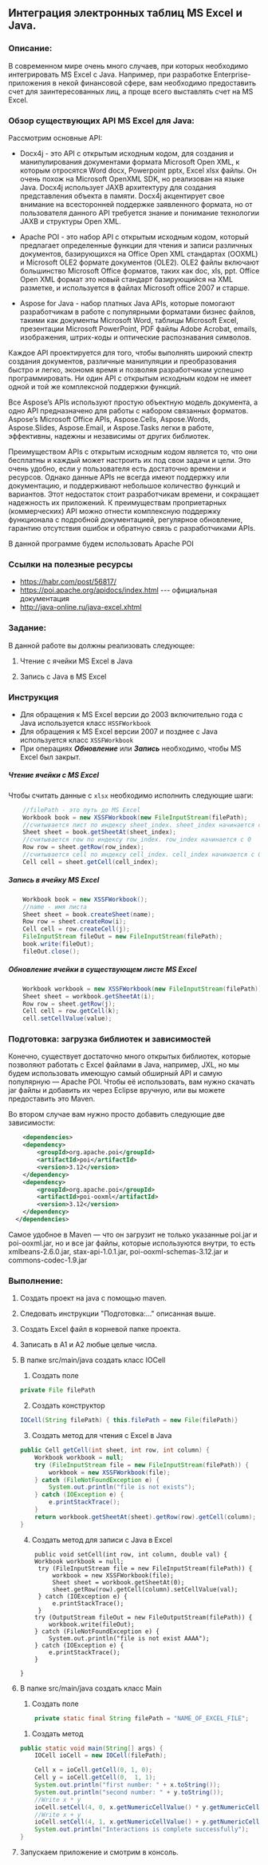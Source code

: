 **Интеграция электронных таблиц MS Excel и Java.**
---

### Описание:

В современном мире очень много случаев, при которых необходимо интегрировать MS
Excel с Java. Например, при разработке Enterprise-приложения в некой финансовой
сфере, вам необходимо предоставить счет для заинтересованных лиц, а проще всего
выставлять счет на MS Excel.

### Обзор существующих API MS Excel для Java:
Рассмотрим основные API:
* Docx4j - это  API с открытым исходным кодом, для создания и манипулирования документами формата Microsoft Open XML, к которым отросятся Word docx, Powerpoint pptx, Excel xlsx файлы. Он очень похож на Microsoft OpenXML SDK, но реализован на языке Java. Docx4j использует JAXB архитектуру для создания представления объекта в памяти. Docx4j акцентирует свое внимание на всесторонней поддержке заявленного формата, но от пользователя данного API требуется знание и понимание технологии JAXB и структуры Open XML.

* Apache POI - это набор API с открытым исходным кодом, который предлагает определенные функции для чтения и записи различных документов, базирующихся на Office Open XML стандартах (OOXML) и Microsoft OLE2 форматe документов (OLE2). OLE2 файлы включают большинство Microsoft Office форматов, таких как doc, xls, ppt. Office Open XML формат это новый стандарт базирующийся на XML разметке, и используется в файлах Microsoft office 2007 и старше.

* Aspose for Java - набор платных Java APIs, которые помогают разработчикам в работе с популярными форматами бизнес файлов, такими как документы Microsoft Word, таблицы Microsoft Excel, презентации Microsoft PowerPoint, PDF файлы Adobe Acrobat, emails, изображения, штрих-коды и оптические распознавания символов.

Каждое API проектируется для того, чтобы выполнять широкий спектр создания документов, различные манипуляции и преобразования быстро и легко, экономя время и позволяя разработчикам успешно программировать. Ни один API с открытым исходным кодом не имеет одной и той же комплексной поддержки функций.

Все Aspose’s APIs используют простую объектную модель документа, а одно API предназначено для работы с набором связанных форматов. Aspose’s Microsoft Office APIs, Aspose.Cells, Aspose.Words, Aspose.Slides, Aspose.Email, и Aspose.Tasks легки в работе, эффективны, надежны и независимы от других библиотек.

Преимуществом APIs с открытым исходным кодом является то, что они бесплатны и каждый может настроить их под свои задачи и цели. Это очень удобно, если у пользователя есть достаточно времени и ресурсов. Однако данные APIs не всегда имеют поддержку или документацию, и поддерживают небольшое количество функций и вариантов. Этот недостаток стоит разработчикам времени, и сокращает надежность их приложений. К преимуществам проприетарных (коммерческих) API можно отнести комплексную поддержку функционала с подробной документацией, регулярное обновление, гарантию отсутствия ошибок и обратную связь с разработчиками APIs.

В данной программе будем использовать Apache POI

### Ссылки на полезные ресурсы
* https://habr.com/post/56817/
* https://poi.apache.org/apidocs/index.html --- официальная документация
* http://java-online.ru/java-excel.xhtml


### Задание:

В данной работе вы должны реализовать следующее:

1.  Чтение с ячейки MS Excel в Java

2.  Запись с Java в MS Excel

### Инструкция
   
* Для обращения к MS Excel версии до 2003 включительно года с Java используется класс ```HSSFWorkbook```
* Для обращения к MS Excel версии 2007 и позднее с Java используется класс ```XSSFWorkbook```
* При операциях ***Обновление*** или ***Запись*** необходимо, чтобы MS Excel был закрыт.

##### Чтение ячейки с MS Excel 
Чтобы считать данные с ```xlsx``` необходимо исполнить следующие шаги:
```java
    //filePath - это путь до MS Excel
    Workbook book = new XSSFWorkbook(new FileInputStream(filePath);
    //считывается лист по индексу sheet_index. sheet_index начинается с 0
    Sheet sheet = book.getSheetAt(sheet_index);
    //считывается row по индексу row_index. row_index начинается с 0
    Row row = sheet.getRow(row_index);
    //считывается cell по индексу cell_index. cell_index начинается с 0
    Cell cell = sheet.getCell(cell_index);
```

##### Запись в ячейку MS Excel
```java
    Workbook book = new XSSFWorkbook();
    //name - имя листа
    Sheet sheet = book.createSheet(name);
    Row row = sheet.createRow(i);
    Cell cell = row.createCell(j);
    FileInputStream fileOut = new FileInputStream(filePath);
    book.write(fileOut);
    fileOut.close();
```

##### Обновление ячейки в существующем листе MS Excel
```java
    Workbook workbook = new XSSFWorkbook(new FileInputStream(filePath));
    Sheet sheet = workbook.getSheetAt(i);
    Row row = sheet.getRow(j);
    Cell cell = row.getCell(k);
    cell.setCellValue(value);
```

### Подготовка: загрузка библиотек и зависимостей

Конечно, существует достаточно много открытых библиотек, которые позволяют работать с Excel файлами в Java, например, JXL, но мы будем использовать имеющую самый обширный API и самую популярную — Apache POI. Чтобы её использовать, вам нужно скачать jar файлы и добавить их через Eclipse вручную, или вы можете предоставить это Maven.

Во втором случае вам нужно просто добавить следующие две зависимости:

```xml
	<dependencies>
    <dependency>
        <groupId>org.apache.poi</groupId>
        <artifactId>poi</artifactId>
        <version>3.12</version>
    </dependency>
    <dependency>
        <groupId>org.apache.poi</groupId>
        <artifactId>poi-ooxml</artifactId>
        <version>3.12</version>
    </dependency>
  </dependencies>
```

Самое удобное в Maven — что он загрузит не только указанные poi.jar и poi-ooxml.jar, но и все jar файлы, которые используются внутри, то есть xmlbeans-2.6.0.jar, 
stax-api-1.0.1.jar, poi-ooxml-schemas-3.12.jar и commons-codec-1.9.jar
### Выполнение:

1.  Создать проект на java с помощью maven.

2.  Следовать инструкции "Подготовка:..." описанная выше.
    
3.  Создать Excel файл в корневой папке проекта.

4.  Записать в A1 и A2 любые целые числа.

5.  В папке src/main/java создать класс IOCell

    1.  Создать поле 
    ```java
    private File filePath
    ```

    2.  Создать конструктор 
    ```java
    IOCell(String filePath) { this.filePath = new File(filePath)}
    ```

    3.  Создать метод для чтения c Excel в Java
    ```java
    public Cell getCell(int sheet, int row, int column) {
        Workbook workbook = null;
        try (FileInputStream file = new FileInputStream(filePath)) {
            workbook = new XSSFWorkbook(file);
        } catch (FileNotFoundException e) {
            System.out.println("file is not exists");
        } catch (IOException e) {
            e.printStackTrace();
        }
        return workbook.getSheetAt(sheet).getRow(row).getCell(column);
    }
    ```
    4.  Создать метод для записи с Java в Excel 
    ```
        public void setCell(int row, int column, double val) {
        Workbook workbook = null;
         try (FileInputStream file = new FileInputStream(filePath)) {
             workbook = new XSSFWorkbook(file);
             Sheet sheet = workbook.getSheetAt(0);
             sheet.getRow(row).getCell(column).setCellValue(val);
         } catch (IOException e) {
             e.printStackTrace();
         }
        try (OutputStream fileOut = new FileOutputStream(filePath)) {
            workbook.write(fileOut);
        } catch (FileNotFoundException e) {
            System.out.println("file is not exist AAAA");
        } catch (IOException e) {
            e.printStackTrace();
        }

    }
    ```

6.  В папке src/main/java создать класс Main
        
    1. Создать поле  
    ```java
        private static final String filePath = "NAME_OF_EXCEL_FILE";
    ```
    1.  Создать метод
    ```java
    public static void main(String[] args) {
        IOCell ioCell = new IOCell(filePath);

        Cell x = ioCell.getCell(0, 1, 0);
        Cell y = ioCell.getCell(0,  1, 1);
        System.out.println("first number: " + x.toString());
        System.out.println("second number: " + y.toString());
        //Write x * y
        ioCell.setCell(4, 0, x.getNumericCellValue() * y.getNumericCellValue());
        //Write x + y
        ioCell.setCell(4, 1, x.getNumericCellValue() + y.getNumericCellValue());
        System.out.println("Interactions is complete successfully");
    }
    ```
7. Запускаем приложение и смотрим в консоль.